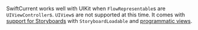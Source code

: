 SwiftCurrent works well with UIKit when `FlowRepresentable`s are `UIViewController`s. `UIView`s are not supported at this time. It comes with [support for Storyboards](using-storyboards.html) with `StoryboardLoadable` and [programmatic views](using-programmatic-views.html). 
